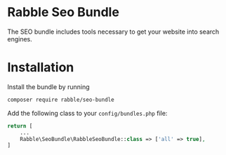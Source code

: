 # Rabble Seo Bundle
The SEO bundle includes tools necessary to get your website into search engines.

# Installation
Install the bundle by running
```sh
composer require rabble/seo-bundle
```

Add the following class to your `config/bundles.php` file:
```php
return [
    ...
    Rabble\SeoBundle\RabbleSeoBundle::class => ['all' => true],
]
```
